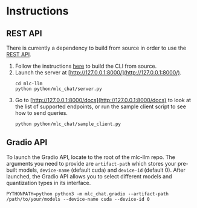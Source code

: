# Instructions

## REST API

There is currently a dependency to build from source in order to use the [REST API](https://www.ibm.com/topics/rest-apis#:~:text=the%20next%20step-,What%20is%20a%20REST%20API%3F,representational%20state%20transfer%20architectural%20style.).

1. Follow the instructions [here](https://github.com/mlc-ai/mlc-llm/tree/main/cpp) to build the CLI from source.
2. Launch the server at [http://127.0.0.1:8000/](http://127.0.0.1:8000/).
    ```shell
    cd mlc-llm
    python python/mlc_chat/server.py
    ```
3. Go to [http://127.0.0.1:8000/docs](http://127.0.0.1:8000/docs) to look at the list of supported endpoints, or run the sample client script to see how to send queries.
    ```
    python python/mlc_chat/sample_client.py
    ```

## Gradio API

To launch the Gradio API, locate to the root of the mlc-llm repo. The arguments you need to provide are `artifact-path` which stores your pre-built models, `device-name` (default cuda) and `device-id` (default 0). After launched, the Gradio API allows you to select different models and quantization types in its interface.

    PYTHONPATH=python python3 -m mlc_chat.gradio --artifact-path /path/to/your/models --device-name cuda --device-id 0
